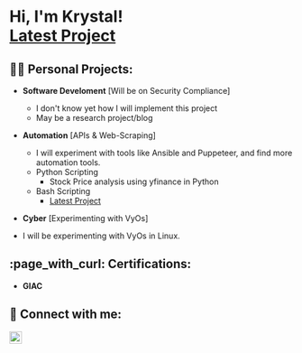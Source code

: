 <h1>Hi, I'm Krystal! <br/><a href="https://github.com/Kelllyy1/Latest-Project">Latest Project</a></h1>

<h2>👨‍💻 Personal Projects:</h2>

- <b>Software Develoment</b> [Will be on Security Compliance]
  - I don't know yet how I will implement this project
  - May be a research project/blog
    
- <b>Automation</b> [APIs & Web-Scraping]
  - </b></i>I will experiment with tools like Ansible and Puppeteer, and find more automation tools.
  - Python Scripting
    - Stock Price analysis using yfinance in Python
  - Bash Scripting
    - <a href="https://github.com/Kelllyy1/Scheduling A Job in Linux">Latest Project</a></h1>

 - <b>Cyber</b> [Experimenting with VyOs]
  - </b></i>I will be experimenting with VyOs in Linux.

<h2> :page_with_curl: Certifications:</h2>

- <b>GIAC</b>

 <!--
<h2>👨‍💻 Cybersecurity Projects:</h2>

- <b>Project 1</b>
  - Description
- <b>Project 2</b>
  - Description</b></i>
  -->

<h2> 🤳 Connect with me:</h2>

[<img align="left" alt="JoshMadakor | LinkedIn" width="22px" src="https://cdn.jsdelivr.net/npm/simple-icons@v3/icons/linkedin.svg" />][linkedin]



[linkedin]: https://linkedin.com/in/krystalkelly25

<!--

Here are some ideas to get you started:

- 🔭 I’m currently working on ...
- 🌱 I’m currently learning ...
- 👯 I’m looking to collaborate on ...
- 🤔 I’m looking for help with ...
- 💬 Ask me about ...
- 📫 How to reach me: ...
- 😄 Pronouns: ...
- ⚡ Fun fact: ...
-->
